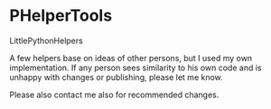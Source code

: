 # PHelperTools
LittlePythonHelpers

A few helpers base on ideas of other persons, but I used my own implementation.
If any person sees similarity to his own code and is unhappy with changes or publishing, please let me know.

Please also contact me also for recommended changes.
